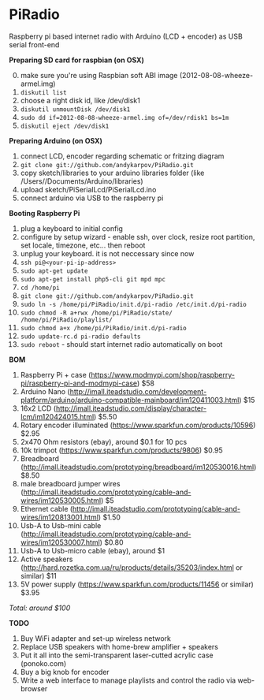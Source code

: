PiRadio
=======

Raspberry pi based internet radio with Arduino (LCD + encoder) as USB serial front-end


**Preparing SD card for raspbian (on OSX)**

0. make sure you're using Raspbian soft ABI image (2012-08-08-wheeze-armel.img)
1. `diskutil list`
2. choose a right disk id, like /dev/disk1
3. `diskutil unmountDisk /dev/disk1`
4. `sudo dd if=2012-08-08-wheeze-armel.img of=/dev/rdisk1 bs=1m`
5. `diskutil eject /dev/disk1`

**Preparing Arduino (on OSX)**

1. connect LCD, encoder regarding schematic or fritzing diagram
2. `git clone git://github.com/andykarpov/PiRadio.git`
3. copy sketch/libraries to your arduino libraries folder (like /Users/<user>/Documents/Arduino/libraries)
4. upload sketch/PiSerialLcd/PiSerialLcd.ino
5. connect arduino via USB to the raspberry pi

**Booting Raspberry Pi**

1. plug a keyboard to initial config
2. configure by setup wizard - enable ssh, over clock, resize root partition, set locale, timezone, etc… then reboot
3. unplug your keyboard. it is not neccessary since now
4. `ssh pi@<your-pi-ip-address>`
5. `sudo apt-get update`
6. `sudo apt-get install php5-cli git mpd mpc`
7. `cd /home/pi`
8. `git clone git://github.com/andykarpov/PiRadio.git`
9. `sudo ln -s /home/pi/PiRadio/init.d/pi-radio /etc/init.d/pi-radio`
10. `sudo chmod -R a+rwx /home/pi/PiRadio/state/ /home/pi/PiRadio/playlist/`
11. `sudo chmod a+x /home/pi/PiRadio/init.d/pi-radio`
12. `sudo update-rc.d pi-radio defaults`
13. `sudo reboot` - should start internet radio automatically on boot

**BOM**

1. Raspberry Pi + case (https://www.modmypi.com/shop/raspberry-pi/raspberry-pi-and-modmypi-case) $58
2. Arduino Nano (http://imall.iteadstudio.com/development-platform/arduino/arduino-compatible-mainboard/im120411003.html) $15
3. 16x2 LCD (http://imall.iteadstudio.com/display/character-lcm/im120424015.html) $5.50
4. Rotary encoder illuminated (https://www.sparkfun.com/products/10596) $2.95
5. 2x470 Ohm resistors (ebay), around $0.1 for 10 pcs
6. 10k trimpot (https://www.sparkfun.com/products/9806) $0.95
7. Breadboard (http://imall.iteadstudio.com/prototyping/breadboard/im120530016.html) $8.50
8. male breadboard jumper wires (http://imall.iteadstudio.com/prototyping/cable-and-wires/im120530005.html) $5
9. Ethernet cable (http://imall.iteadstudio.com/prototyping/cable-and-wires/im120813001.html) $1.50
10. Usb-A to Usb-mini cable (http://imall.iteadstudio.com/prototyping/cable-and-wires/im120530007.html) $0.80
11. Usb-A to Usb-micro cable (ebay), around $1
12. Active speakers (http://hard.rozetka.com.ua/ru/products/details/35203/index.html or similar) $11
13. 5V power supply (https://www.sparkfun.com/products/11456 or similar) $3.95

*Total: around $100*


**TODO**

1. Buy WiFi adapter and set-up wireless network
2. Replace USB speakers with home-brew amplifier + speakers
3. Put it all into the semi-transparent laser-cutted acrylic case (ponoko.com)
4. Buy a big knob for encoder
5. Write a web interface to manage playlists and control the radio via web-browser

